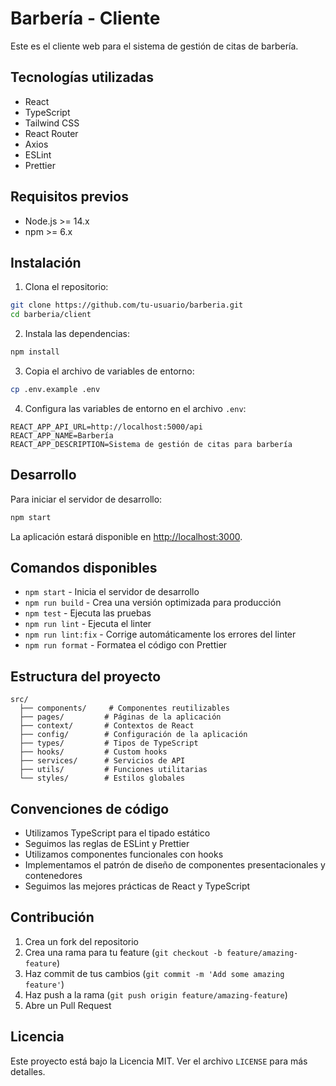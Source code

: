 # Barbería - Cliente

Este es el cliente web para el sistema de gestión de citas de barbería.

## Tecnologías utilizadas

- React
- TypeScript
- Tailwind CSS
- React Router
- Axios
- ESLint
- Prettier

## Requisitos previos

- Node.js >= 14.x
- npm >= 6.x

## Instalación

1. Clona el repositorio:
```bash
git clone https://github.com/tu-usuario/barberia.git
cd barberia/client
```

2. Instala las dependencias:
```bash
npm install
```

3. Copia el archivo de variables de entorno:
```bash
cp .env.example .env
```

4. Configura las variables de entorno en el archivo `.env`:
```
REACT_APP_API_URL=http://localhost:5000/api
REACT_APP_NAME=Barbería
REACT_APP_DESCRIPTION=Sistema de gestión de citas para barbería
```

## Desarrollo

Para iniciar el servidor de desarrollo:

```bash
npm start
```

La aplicación estará disponible en [http://localhost:3000](http://localhost:3000).

## Comandos disponibles

- `npm start` - Inicia el servidor de desarrollo
- `npm run build` - Crea una versión optimizada para producción
- `npm test` - Ejecuta las pruebas
- `npm run lint` - Ejecuta el linter
- `npm run lint:fix` - Corrige automáticamente los errores del linter
- `npm run format` - Formatea el código con Prettier

## Estructura del proyecto

```
src/
  ├── components/     # Componentes reutilizables
  ├── pages/         # Páginas de la aplicación
  ├── context/       # Contextos de React
  ├── config/        # Configuración de la aplicación
  ├── types/         # Tipos de TypeScript
  ├── hooks/         # Custom hooks
  ├── services/      # Servicios de API
  ├── utils/         # Funciones utilitarias
  └── styles/        # Estilos globales
```

## Convenciones de código

- Utilizamos TypeScript para el tipado estático
- Seguimos las reglas de ESLint y Prettier
- Utilizamos componentes funcionales con hooks
- Implementamos el patrón de diseño de componentes presentacionales y contenedores
- Seguimos las mejores prácticas de React y TypeScript

## Contribución

1. Crea un fork del repositorio
2. Crea una rama para tu feature (`git checkout -b feature/amazing-feature`)
3. Haz commit de tus cambios (`git commit -m 'Add some amazing feature'`)
4. Haz push a la rama (`git push origin feature/amazing-feature`)
5. Abre un Pull Request

## Licencia

Este proyecto está bajo la Licencia MIT. Ver el archivo `LICENSE` para más detalles. 